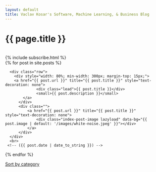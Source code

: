 ```yaml
---
layout: default
title: Vaclav Kosar's Software, Machine Learning, & Business Blog
---
```

<h1 class="h2">{{ page.title }}</h1>

<br>
{% include subscribe.html %}
<br>


<div class="container posts">
  {% for post in site.posts %}

      <div class="row">
        <div style="width: 80%; min-width: 300px; margin-top: 15px;">
        <a href="{{ post.url }}" title="{{ post.title }}" style="text-decoration: none">
                  <div class="lead">{{ post.title }}</div>
                  <small>{{ post.description }}</small>
            </a>
          </div>
          <div class="">
              <a href="{{ post.url }}" title="{{ post.title }}" style="text-decoration: none">
                  <div class="index-post-image lazyload" data-bg="{{ post.image | default: '/images/white-noise.jpeg' }}"></div>
              </a>
          </div>
      </div>
      <br>
     <!-- ({{ post.date | date_to_string }}) -->
  {% endfor %}
</div>

<a class="small" href="/categories">Sort by category</a>

